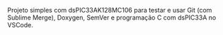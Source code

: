 Projeto simples com dsPIC33AK128MC106 para testar e usar Git (com Sublime Merge), Doxygen, SemVer e programação C com dsPIC33A no VSCode. 
